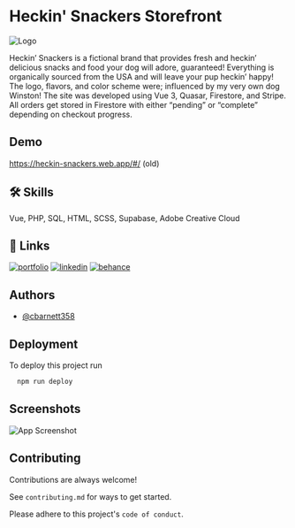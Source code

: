
# Heckin' Snackers Storefront

![Logo](https://heckin-snackers.web.app/images/heckinwhite.png)

Heckin’ Snackers is a fictional brand that provides fresh and heckin’ delicious snacks and food your dog will adore, guaranteed! Everything is organically sourced from the USA and will leave your pup heckin’ happy! The logo, flavors, and color scheme were; influenced by my very own dog Winston! The site was developed using Vue 3, Quasar, Firestore, and Stripe. All orders get stored in Firestore with either “pending” or “complete” depending on checkout progress.

## Demo

https://heckin-snackers.web.app/#/ (old)


## 🛠 Skills
Vue, PHP, SQL, HTML, SCSS, Supabase, Adobe Creative Cloud


## 🔗 Links
[![portfolio](https://img.shields.io/badge/my_portfolio-000?style=for-the-badge&logo=ko-fi&logoColor=white)](https://chrisb.design)
[![linkedin](https://img.shields.io/badge/linkedin-0A66C2?style=for-the-badge&logo=linkedin&logoColor=white)](https://www.linkedin.com/)
[![behance](https://img.shields.io/badge/behance-053eff?style=for-the-badge&logo=behance&logoColor=white)](https://www.behance.net/chrisb-designs)


## Authors

- [@cbarnett358](https://github.com/cbarnett358)


## Deployment

To deploy this project run

```bash
  npm run deploy
```


## Screenshots

![App Screenshot](https://via.placeholder.com/468x300?text=App+Screenshot+Here)


## Contributing

Contributions are always welcome!

See `contributing.md` for ways to get started.

Please adhere to this project's `code of conduct`.

